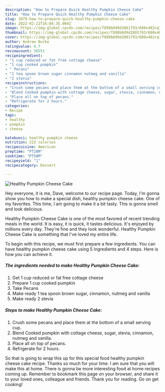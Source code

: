 ```yaml
---
description: "How to Prepare Quick Healthy Pumpkin Cheese Cake"
title: "How to Prepare Quick Healthy Pumpkin Cheese Cake"
slug: 1079-how-to-prepare-quick-healthy-pumpkin-cheese-cake
date: 2022-02-22T16:04:35.004Z
image: https://img-global.cpcdn.com/recipes/f898b8d9d2801793/680x482cq70/healthy-pumpkin-cheese-cake-recipe-main-photo.jpg
thumbnail: https://img-global.cpcdn.com/recipes/f898b8d9d2801793/680x482cq70/healthy-pumpkin-cheese-cake-recipe-main-photo.jpg
cover: https://img-global.cpcdn.com/recipes/f898b8d9d2801793/680x482cq70/healthy-pumpkin-cheese-cake-recipe-main-photo.jpg
author: Andrew Burke
ratingvalue: 4.7
reviewcount: 36551
recipeingredient:
- "1 cup reduced or fat free cottage cheese"
- "1 cup cooked pumpkin"
- " Pecans"
- "1 tea spoon brown sugar cinnamon nutmeg and vanilla"
- "2 stevia"
recipeinstructions:
- "Crush some pecans and place them at the bottom of a small serving cup."
- "Blend Cooked pumpkin with cottage cheese, sugar, stevia, cinnamon, nutmeg and vanilla."
- "Place all on top of pecans."
- "Refrigerate for 2 hours."
categories:
- Recipe
tags:
- healthy
- pumpkin
- cheese

katakunci: healthy pumpkin cheese 
nutrition: 223 calories
recipecuisine: American
preptime: "PT28M"
cooktime: "PT58M"
recipeyield: "1"
recipecategory: Dessert

---
```



![Healthy Pumpkin Cheese Cake](https://img-global.cpcdn.com/recipes/f898b8d9d2801793/680x482cq70/healthy-pumpkin-cheese-cake-recipe-main-photo.jpg)

Hey everyone, it is me, Dave, welcome to our recipe page. Today, I'm gonna show you how to make a special dish, healthy pumpkin cheese cake. One of my favorites. This time, I am going to make it a bit tasty. This is gonna smell and look delicious.

Healthy Pumpkin Cheese Cake is one of the most favored of recent trending meals in the world. It is easy, it is quick, it tastes delicious. It's enjoyed by millions every day. They're fine and they look wonderful. Healthy Pumpkin Cheese Cake is something that I've loved my entire life.




To begin with this recipe, we must first prepare a few ingredients. You can have healthy pumpkin cheese cake using 5 ingredients and 4 steps. Here is how you can achieve it.

<!--inarticleads1-->

##### The ingredients needed to make Healthy Pumpkin Cheese Cake:

1. Get 1 cup reduced or fat free cottage cheese
1. Prepare 1 cup cooked pumpkin
1. Take  Pecans
1. Make ready 1 tea spoon brown sugar, cinnamon, nutmeg and vanilla
1. Make ready 2 stevia




<!--inarticleads2-->

##### Steps to make Healthy Pumpkin Cheese Cake:

1. Crush some pecans and place them at the bottom of a small serving cup.
1. Blend Cooked pumpkin with cottage cheese, sugar, stevia, cinnamon, nutmeg and vanilla.
1. Place all on top of pecans.
1. Refrigerate for 2 hours.




So that is going to wrap this up for this special food healthy pumpkin cheese cake recipe. Thanks so much for your time. I am sure that you will make this at home. There is gonna be more interesting food at home recipes coming up. Remember to bookmark this page on your browser, and share it to your loved ones, colleague and friends. Thank you for reading. Go on get cooking!
